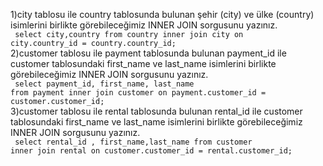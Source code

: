 1)city tablosu ile country tablosunda bulunan şehir (city) ve ülke (country) isimlerini birlikte görebileceğimiz INNER JOIN sorgusunu yazınız.<br><code>
  select city,country from country
inner join city on city.country_id = country.country_id;
</code><br>
2)customer tablosu ile payment tablosunda bulunan payment_id ile customer tablosundaki first_name ve last_name isimlerini birlikte görebileceğimiz INNER JOIN sorgusunu yazınız.<br><code>
  select payment_id, first_name, last_name from payment
inner join customer on payment.customer_id = customer.customer_id;
</code><br>
3)customer tablosu ile rental tablosunda bulunan rental_id ile customer tablosundaki first_name ve last_name isimlerini birlikte görebileceğimiz INNER JOIN sorgusunu yazınız.<br><code>
  select rental_id , first_name,last_name from customer
inner join rental on customer.customer_id = rental.customer_id;
